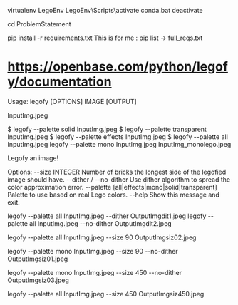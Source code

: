 virtualenv LegoEnv
LegoEnv\Scripts\activate
conda.bat deactivate

cd ProblemStatement



pip install -r requirements.txt
This is for me : pip list -> full_reqs.txt

# https://openbase.com/python/legofy/documentation
Usage: legofy [OPTIONS] IMAGE [OUTPUT]

InputImg.jpeg

$ legofy --palette solid InputImg.jpeg
$ legofy --palette transparent InputImg.jpeg
$ legofy --palette effects InputImg.jpeg
$ legofy --palette all InputImg.jpeg
legofy --palette mono InputImg.jpeg InputImg_monolego.jpeg

  Legofy an image!

Options:
  --size INTEGER                  Number of bricks the longest side of the legofied image should have.
  --dither / --no-dither          Use dither algorithm to spread the color approximation error.
  --palette [all|effects|mono|solid|transparent]
                                  Palette to use based on real Lego colors.
  --help                          Show this message and exit.


legofy --palette all InputImg.jpeg --dither OutputImgdit1.jpeg
legofy --palette all InputImg.jpeg --no-dither OutputImgdit2.jpeg

legofy --palette all InputImg.jpeg  --size 90 OutputImgsiz02.jpeg

legofy --palette mono InputImg.jpeg  --size 90 --no-dither OutputImgsiz01.jpeg

legofy --palette mono InputImg.jpeg  --size 450 --no-dither OutputImgsiz03.jpeg

legofy --palette all InputImg.jpeg  --size 450 OutputImgsiz450.jpeg